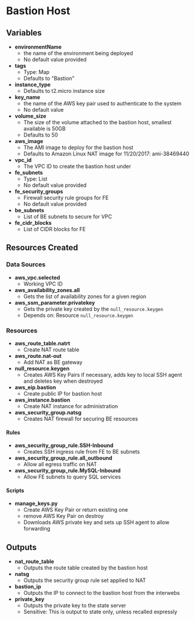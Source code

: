 # Bastion Host

## Variables

- __environmentName__
  - the name of the environment being deployed
  - No default value provided
- __tags__
  - Type: Map
  - Defaults to "Bastion"
- __instance_type__
  - Defaults to t2.micro instance size
- __key_name__
  - the name of the AWS key pair used to authenticate to the system
  - No default value
- __volume_size__
  - The size of the volume attached to the bastion host, smallest available is 50GB
  - Defaults to 50
- __aws_image__
  - The AMI image to deploy for the bastion host
  - Defaults to Amazon Linux NAT image for 11/20/2017: ami-38469440
- __vpc_id__
  - The VPC ID to create the bastion host under
- __fe_subnets__
  - Type: List
  - No default value provided
- __fe_security_groups__
  - Firewall security rule groups for FE
  - No default value provided
- __be_subnets__
  - List of BE subnets to secure for VPC
- __fe_cidr_blocks__
  - List of CIDR blocks for FE

## Resources Created

### Data Sources

- __aws_vpc.selected__
  - Working VPC ID
- __aws_availability_zones.all__
  - Gets the list of availability zones for a given region
- __aws_ssm_parameter.privatekey__
  - Gets the private key created by the `null_resource.keygen`
  - Depends on: Resource `null_resource.keygen`

### Resources

- __aws_route_table.natrt__
  - Create NAT route table
- __aws_route.nat-out__
  - Add NAT as BE gateway
- __null_resource.keygen__
  - Creates AWS Key Pairs if necessary, adds key to local SSH agent and deletes key when destroyed
- __aws_eip.bastion__
  - Create public IP for bastion host
- __aws_instance.bastion__
  - Create NAT instance for administration
- __aws_security_group.natsg__
  - Creates NAT firewall for securing BE resources

#### Rules

- __aws_security_group_rule.SSH-Inbound__
  - Creates SSH ingress rule from FE to BE subnets
- __aws_security_group_rule.all_outbound__
  - Allow all egress traffic on NAT
- __aws_security_group_rule.MySQL-Inbound__
  - Allow FE subnets to query SQL services

#### Scripts

- __manage_keys.py__
  - Create AWS Key Pair or return existing one
  - remove AWS Key Pair on destroy
  - Downloads AWS private key and sets up SSH agent to allow forwarding
    
## Outputs
- __nat_route_table__
  - Outputs the route table created by the bastion host
- __natsg__
  - Outputs the security group rule set applied to NAT
- __bastion_ip__
  - Outputs the IP to connect to the bastion host from the interwebs
- __private_key__
  - Outputs the private key to the state server
  - Sensitive:  This is output to state only, unless recalled expressly